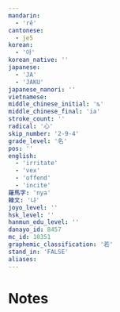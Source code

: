 ```yaml
---
mandarin:
  - 'rě'
cantonese:
  - je5
korean:
  - '야'
korean_native: ''
japanese:
  - 'JA'
  - 'JAKU'
japanese_nanori: ''
vietnamese:
middle_chinese_initial: 'ȵ'
middle_chinese_final: 'ia'
stroke_count: ''
radical: '心'
skip_number: '2-9-4'
grade_level: '名'
pos: ''
english:
  - 'irritate'
  - 'vex'
  - 'offend'
  - 'incite'
羅馬字: 'nya'
韓文: '냐'
joyo_level: ''
hsk_level: ''
hanmun_edu_level: ''
danayo_id: 8457
mc_id: 10351
graphemic_classification: '若'
stand_in: 'FALSE'
aliases:
---
```


# Notes
